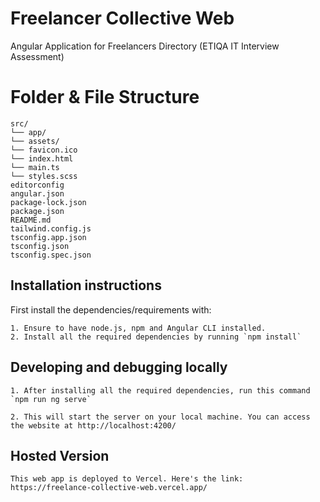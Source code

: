 # Freelancer Collective Web

Angular Application for Freelancers Directory (ETIQA IT Interview Assessment)

# Folder & File Structure

```
src/
└── app/
└── assets/
└── favicon.ico
└── index.html
└── main.ts
└── styles.scss
editorconfig
angular.json
package-lock.json
package.json
README.md
tailwind.config.js
tsconfig.app.json
tsconfig.json
tsconfig.spec.json
```

## Installation instructions

First install the dependencies/requirements with:
```
1. Ensure to have node.js, npm and Angular CLI installed.
2. Install all the required dependencies by running `npm install`
```

## Developing and debugging locally
```
1. After installing all the required dependencies, run this command `npm run ng serve`

2. This will start the server on your local machine. You can access the website at http://localhost:4200/
```

## Hosted Version
```
This web app is deployed to Vercel. Here's the link: https://freelance-collective-web.vercel.app/
```